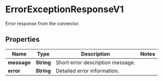 

# ErrorExceptionResponseV1

Error response from the connector.

## Properties

| Name | Type | Description | Notes |
|------------ | ------------- | ------------- | -------------|
|**message** | **String** | Short error description message. |  |
|**error** | **String** | Detailed error information. |  |



